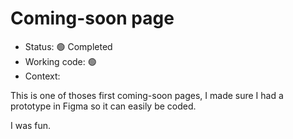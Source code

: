 # Coming-soon page

- Status: 🟢 Completed
- Working code: 🟢
- Context:

This is one of thoses first coming-soon pages, I made sure I had a prototype in Figma so it can easily be coded.

I was fun.
